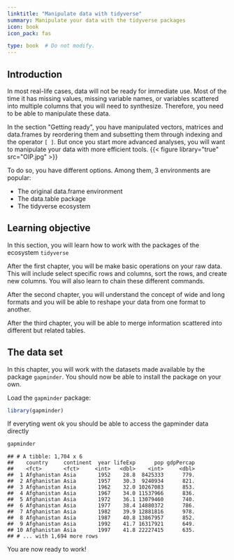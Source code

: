 ```yaml
---
linktitle: "Manipulate data with tidyverse"
summary: Manipulate your data with the tidyverse packages
icon: book
icon_pack: fas

type: book  # Do not modify.
---
```




## Introduction

In most real-life cases, data will not be ready for immediate use. Most of the time it has missing values, missing variable names, or variables scattered into multiple columns that you will need to synthesize. Therefore, you need to be able to manipulate these data. 

In the section "Getting ready", you have manipulated vectors, matrices and data.frames by reordering them and subsetting them through indexing and the operator `[ ]`. But once you start more advanced analyses, you will want to manipulate your data with more efficient tools.
{{< figure library="true" src="OIP.jpg" >}}  

To do so, you have different options. Among them, 3 environments are popular:

+ The original data.frame environment
+ The data.table package
+ The tidyverse ecosystem

## Learning objective

In this section, you will learn how to work with the packages of the ecosystem `tidyverse`

After the first chapter, you will be make basic operations on your raw data. This will include select specific rows and columns, sort the rows, and create new columns. You will also learn to chain these different commands.

After the second chapter, you will understand the concept of wide and long formats and you will be able to reshape your data from one format to another.

After the third chapter, you will be able to merge information scattered into different but related tables.


## The data set

In this chapter, you will work with the datasets made available by the package `gapminder`.
You should now be able to install the package on your own. 

Load the `gapminder` package:

```r
library(gapminder)
```

If everyting went ok you should be able to access the gapminder data directly

```r
gapminder
```

```
## # A tibble: 1,704 x 6
##    country     continent  year lifeExp      pop gdpPercap
##    <fct>       <fct>     <int>   <dbl>    <int>     <dbl>
##  1 Afghanistan Asia       1952    28.8  8425333      779.
##  2 Afghanistan Asia       1957    30.3  9240934      821.
##  3 Afghanistan Asia       1962    32.0 10267083      853.
##  4 Afghanistan Asia       1967    34.0 11537966      836.
##  5 Afghanistan Asia       1972    36.1 13079460      740.
##  6 Afghanistan Asia       1977    38.4 14880372      786.
##  7 Afghanistan Asia       1982    39.9 12881816      978.
##  8 Afghanistan Asia       1987    40.8 13867957      852.
##  9 Afghanistan Asia       1992    41.7 16317921      649.
## 10 Afghanistan Asia       1997    41.8 22227415      635.
## # ... with 1,694 more rows
```


You are now ready to work!




